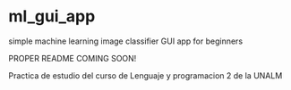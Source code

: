 # ml_gui_app
simple machine learning image classifier GUI app for beginners

PROPER README COMING SOON!

Practica de estudio del curso de Lenguaje y programacion 2 de la UNALM
